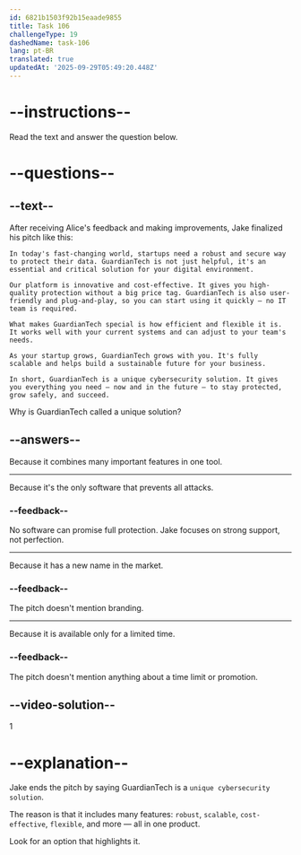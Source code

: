 ```yaml
---
id: 6821b1503f92b15eaade9855
title: Task 106
challengeType: 19
dashedName: task-106
lang: pt-BR
translated: true
updatedAt: '2025-09-29T05:49:20.448Z'
---
```


<!-- READING -->

# --instructions--

Read the text and answer the question below.

# --questions--

## --text--

After receiving Alice's feedback and making improvements, Jake finalized his pitch like this:

`In today's fast-changing world, startups need a robust and secure way to protect their data. GuardianTech is not just helpful, it's an essential and critical solution for your digital environment.`

`Our platform is innovative and cost-effective. It gives you high-quality protection without a big price tag. GuardianTech is also user-friendly and plug-and-play, so you can start using it quickly — no IT team is required.`

`What makes GuardianTech special is how efficient and flexible it is. It works well with your current systems and can adjust to your team's needs.`

`As your startup grows, GuardianTech grows with you. It's fully scalable and helps build a sustainable future for your business.`

`In short, GuardianTech is a unique cybersecurity solution. It gives you everything you need — now and in the future — to stay protected, grow safely, and succeed.`

Why is GuardianTech called a unique solution?

## --answers--

Because it combines many important features in one tool.

---

Because it's the only software that prevents all attacks.

### --feedback--

No software can promise full protection. Jake focuses on strong support, not perfection.

---

Because it has a new name in the market.

### --feedback--

The pitch doesn't mention branding.

---

Because it is available only for a limited time.

### --feedback--

The pitch doesn't mention anything about a time limit or promotion.

## --video-solution--

1

# --explanation--

Jake ends the pitch by saying GuardianTech is a `unique cybersecurity solution`.

The reason is that it includes many features: `robust`, `scalable`, `cost-effective`, `flexible`, and more — all in one product.

Look for an option that highlights it.
